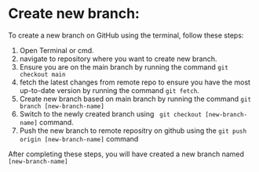 # Create new branch:
To create a new branch on GitHub using the terminal, follow these steps:
1. Open Terminal or cmd.
2. navigate to repository where you want to create new branch.
3. Ensure you are on the main branch by running the command ``` git checkout main ```
4. fetch the latest changes from remote repo to ensure you have the most up-to-date version by running the command ``` git fetch ```.
5. Create new branch based on main branch by running the command ``` git branch [new-branch-name] ```
6. Switch to the newly created branch using ``` git checkout [new-branch-name]``` command.
7. Push the new branch to remote repositry on github using the ``` git push origin [new-branch-name] ``` command

After completing these steps, you will have created a new branch named ``` [new-branch-name] ```